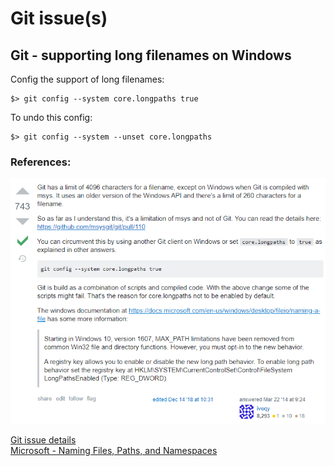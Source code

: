 # Git issue(s)
## Git - supporting long filenames on Windows

Config the support of long filenames:

```
$> git config --system core.longpaths true
```

To undo this config:

```
$> git config --system --unset core.longpaths
```

### References:

![stackoverflow-img](git-media/stackoverflow-long-filenames.png)

[Git issue details](https://github.com/msysgit/git/pull/110) \
[Microsoft - Naming Files, Paths, and Namespaces](https://docs.microsoft.com/en-us/windows/desktop/fileio/naming-a-file)

